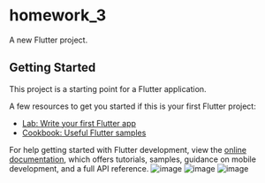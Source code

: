 # homework_3

A new Flutter project.

## Getting Started

This project is a starting point for a Flutter application.

A few resources to get you started if this is your first Flutter project:

- [Lab: Write your first Flutter app](https://docs.flutter.dev/get-started/codelab)
- [Cookbook: Useful Flutter samples](https://docs.flutter.dev/cookbook)

For help getting started with Flutter development, view the
[online documentation](https://docs.flutter.dev/), which offers tutorials,
samples, guidance on mobile development, and a full API reference.
![image](https://user-images.githubusercontent.com/45183981/204280034-ddfe32fc-aad6-44b8-9a12-f58badf12545.png)
![image](https://user-images.githubusercontent.com/45183981/204280081-acef815f-0a70-4b99-942a-f91ca8b6b14e.png)
![image](https://user-images.githubusercontent.com/45183981/204280201-5fcab2c8-0d65-4835-90f8-6f51a98f66b0.png)
